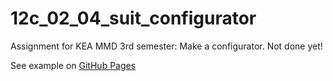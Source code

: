 # 12c_02_04_suit_configurator

Assignment for KEA MMD 3rd semester: Make a configurator.
Not done yet!

See example on [GitHub Pages](https://stineps.github.io/12c_02_04_suit_configurator/)

